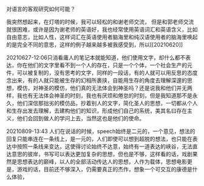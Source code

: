 对语言的客观研究如何可能？

我突然想起来，在灯塔的时候，我可以轻松的和谢老师交流， 但是和郭老师交流就很困难，或许是因为谢老师的英语好，我也经常使用英语词汇和英语含义，比如自由意志，比如人性，这样词汇在英语使用者脑海里和纯汉语使用者的脑海里唤起的是完全不同的意思，这样的例子越来越多被我感受到，所以[[20210620]]

20210627-12:06只消看庸人的笔记本就能知道，他们使用文字，却什么都不表达，你在他们的文字里看不到一个人的存在，只是一个个体，一个社会生产的元件，可以被复制的，没有思考的文字，同样的一段话，有的人就可以用反思的态度念出来，有的人就只能被生存的幻相所裹挟，自能用生存的角度去理解深邃的思想，模仿，对神圣的模仿，他们真的无法体会到神圣吗？还是说我和他们并无两样，我也有无法体会神圣的时刻，我也有厌烦和倦怠的时刻，但是我知道那不是永久，他们深信那拙劣的模仿品，抄着别人的文字，简化圣人的思想，一切都从个人和生存出发去理解，去建构他们的知识，形成他们自己的系统，美其名曰存在主义，他们会回到做人的学问上去，当然这也是他们的使命。

20210809-13:43
人们在说话的时候，speech始终是二元的，一个意见，想法的回复只能串连在一条线上，是一元的，人们即使可以想到超脱的想法，也只能在表达中按照一条线来变达，这使得讨论始终不达意，始终有一道表达的峡谷，无法直达意思的彼岸，书写可以表达更加复杂的思想，但也是不够，这样看的话，戏剧果然是思想表达的巅峰，以人的全部活动传达人的思想，人作为载体，思想电影更是，游戏的话，目前还不够深入，仍需要真正的杰作，想象一个可交互的康德是什么体验，